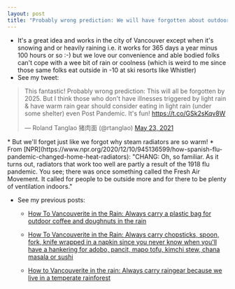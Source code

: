 ```yaml
---
layout: post
title: "Probably wrong prediction: We will have forgotten about outdoor dining by 2025 just like we forgot why steam radiators are so hot"
---
```


* It's a great idea and works in the city of Vancouver except when it's snowing and or heavily raining i.e. it works for 365 days a year minus 100 hours or so :-) but we love our convenience and able bodied folks can't cope with a wee bit of rain or coolness (which is weird to me since those same folks eat outside in -10 at ski resorts like Whistler)
* See my tweet:
<blockquote class="twitter-tweet"><p lang="en" dir="ltr">This fantastic! Probably wrong prediction: This will all be forgotten by 2025. But I think those who don&#39;t have illnesses triggered by light rain &amp; have warm rain gear should consider eating in light rain (under some shelter) even Post Pandemic. It&#39;s fun! <a href="https://t.co/GSk2sKqv8W">https://t.co/GSk2sKqv8W</a></p>&mdash; Roland Tanglao 猪肉面 (@rtanglao) <a href="https://twitter.com/rtanglao/status/1396299282949410816?ref_src=twsrc%5Etfw">May 23, 2021</a></blockquote> <script async src="https://platform.twitter.com/widgets.js" charset="utf-8"></script> 
* But we'll forget just like we forgot why steam radiators are so warm! 
  * From [NPR](https://www.npr.org/2020/12/10/945136599/how-spanish-flu-pandemic-changed-home-heat-radiators): "CHANG: Oh, so familiar. As it turns out, radiators that work too well  are partly a result of the 1918 flu pandemic. You see; there was once  something called the Fresh Air Movement. It called for people to be  outside more and for there to be plenty of ventilation indoors."
  
* See my previous posts:

  * [How To Vancouverite in the Rain: Always carry a plastic bag for outdoor coffee and doughnuts in the rain](http://rolandtanglao.com/2021/03/15/p1-how-to-vancouverite-always-carry-a-plastic-bag-for-coffee-and-doughnuts-in-the-rain/)

  * [How  To Vancouverite in the Rain: Always carry chopsticks, spoon, fork,  knife wrapped in a napkin since you never know when you'll have a  hankering for adobo, pancit, mapo tofu, kimchi stew, chana masala or  sushi](http://rolandtanglao.com/2021/03/16/p1-how-to-vancouverite-always-carry-chopsticks-spoon-fork-knife-napkin-dining-rain/)        
  
  * [How to Vancouverite in the rain: Always carry raingear because we live in a temperate rainforest](http://rolandtanglao.com/2021/03/19/p1-how-to-vancouverite-always-carry-raingear/)        

